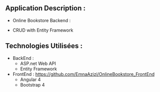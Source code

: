 ## Application Description : 

- Online Bookstore Backend : 
 * CRUD with Entity Framework 
## Technologies Utilisées : 
 * BackEnd : 
    - ASP.net Web API 
    - Entity Framework 
 * FrontEnd : https://github.com/EmnaAzizi/OnlineBookstore_FrontEnd
    - Angular 4 
    - Bootstrap 4 

 
